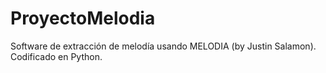 # ProyectoMelodia
Software de extracción de melodía usando MELODIA (by Justin Salamon). Codificado en Python.
